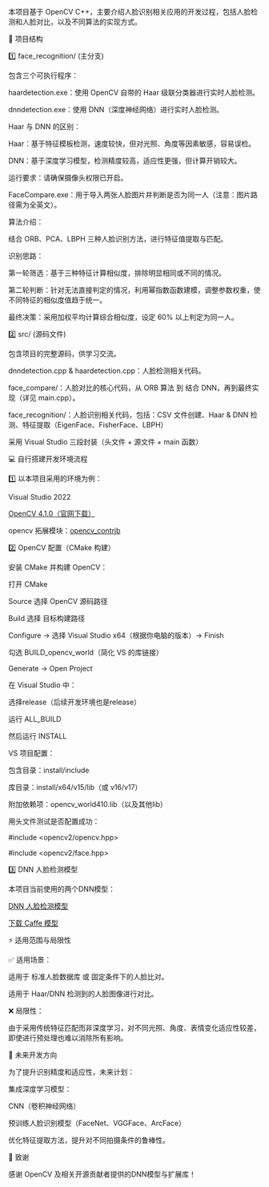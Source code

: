 本项目基于 OpenCV C++，主要介绍人脸识别相关应用的开发过程，包括人脸检测和人脸对比，以及不同算法的实现方式。

📂 项目结构

1️⃣ face_recognition/ (主分支)

包含三个可执行程序：

haardetection.exe：使用 OpenCV 自带的 Haar 级联分类器进行实时人脸检测。

dnndetection.exe：使用 DNN（深度神经网络）进行实时人脸检测。

Haar 与 DNN 的区别：

Haar：基于特征模板检测，速度较快，但对光照、角度等因素敏感，容易误检。

DNN：基于深度学习模型，检测精度较高，适应性更强，但计算开销较大。

运行要求：请确保摄像头权限已开启。

FaceCompare.exe：用于导入两张人脸图片并判断是否为同一人（注意：图片路径需为全英文）。

算法介绍：

结合 ORB、PCA、LBPH 三种人脸识别方法，进行特征值提取与匹配。

识别思路：

第一轮筛选：基于三种特征计算相似度，排除明显相同或不同的情况。

第二轮判断：针对无法直接判定的情况，利用幂指数函数建模，调整参数权重，使不同特征的相似度值趋于统一。

最终决策：采用加权平均计算综合相似度，设定 60% 以上判定为同一人。

2️⃣ src/ (源码文件)

包含项目的完整源码，供学习交流。

dnndetection.cpp & haardetection.cpp：人脸检测相关代码。

face_compare/：人脸对比的核心代码，从 ORB 算法 到 结合 DNN，再到最终实现（详见 main.cpp）。

face_recognition/：人脸识别相关代码，包括：CSV 文件创建、Haar & DNN 检测、特征提取（EigenFace、FisherFace、LBPH）

采用 Visual Studio 三段封装（头文件 + 源文件 + main 函数）

💻 自行搭建开发环境流程

1️⃣ 以本项目采用的环境为例：

Visual Studio 2022

[OpenCV 4.1.0（官网下载）](https://opencv.org/releases/)

opencv 拓展模块：[opencv_contrib](https://github.com/opencv/opencv_contrib)

2️⃣ OpenCV 配置（CMake 构建）

安装 CMake 并构建 OpenCV：

打开 CMake

Source 选择 OpenCV 源码路径

Build 选择 目标构建路径

Configure → 选择 Visual Studio x64（根据你电脑的版本）→ Finish

勾选 BUILD_opencv_world（简化 VS 的库链接）

Generate → Open Project

在 Visual Studio 中：

选择release（后续开发环境也是release）

运行 ALL_BUILD

然后运行 INSTALL


VS 项目配置：

包含目录：install/include

库目录：install/x64/v15/lib（或 v16/v17）

附加依赖项：opencv_world410.lib（以及其他lib）

用头文件测试是否配置成功：

#include <opencv2/opencv.hpp>

#include <opencv2/face.hpp>


3️⃣ DNN 人脸检测模型

本项目当前使用的两个DNN模型：

[DNN 人脸检测模型](https://github.com/opencv/opencv/blob/master/samples/dnn/face_detector/deploy.prototxt)

[下载 Caffe 模型](https://github.com/opencv/opencv_3rdparty/raw/dnn_samples_face_detector_20170830/res10_300x300_ssd_iter_140000.caffemodel)


⚡ 适用范围与局限性

✅ 适用场景：

适用于 标准人脸数据库 或 固定条件下的人脸比对。

适用于 Haar/DNN 检测到的人脸图像进行对比。

❌ 局限性：

由于采用传统特征匹配而非深度学习，对不同光照、角度、表情变化适应性较差，即使进行预处理也难以消除所有影响。

🚀 未来开发方向

为了提升识别精度和适应性，未来计划：

集成深度学习模型：

CNN（卷积神经网络）

预训练人脸识别模型（FaceNet、VGGFace、ArcFace）

优化特征提取方法，提升对不同拍摄条件的鲁棒性。

📌 致谢

感谢 OpenCV 及相关开源贡献者提供的DNN模型与扩展库！
